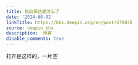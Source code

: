 ```yaml
---
title: 启动器这是怎么了
date: '2024-08-02'
linkTitle: https://bbs.deepin.org/en/post/275938
source: deepin_bbs
description:  州客 
disable_comments: true
---
```

打开是这样的，一片空
